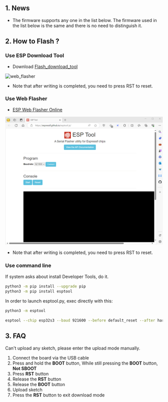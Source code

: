## 1. News

* The firmware supports any one in the list below. The firmware used in the list below is the same and there is no need to distinguish it.

## 2. How to Flash ?

### Use ESP Download Tool

- Download [Flash_download_tool](https://www.espressif.com.cn/sites/default/files/tools/flash_download_tool_3.9.7_0.zip)

![web_flasher](./images/esp_downloader.gif)

* Note that after writing is completed, you need to press RST to reset.

### Use Web Flasher

- [ESP Web Flasher Online](https://espressif.github.io/esptool-js/)

![web_flasher](./images/web_flasher.gif)

* Note that after writing is completed, you need to press RST to reset.

### Use command line

If system asks about install Developer Tools, do it.

```bash
python3 -m pip install --upgrade pip
python3 -m pip install esptool
```

In order to launch esptool.py, exec directly with this:

```bash
python3 -m esptool
```

```bash
esptool --chip esp32s3 --baud 921600 --before default_reset --after hard_reset write_flash -z --flash_mode dio --flash_freq 80m 0x0 firmware_file.bin
```

## 3. FAQ

Can't upload any sketch, please enter the upload mode manually.

1. Connect the board via the USB cable
2. Press and hold the **BOOT** button, While still pressing the **BOOT** button, **Not SBOOT**
3. Press **RST** button
4. Release the **RST** button
5. Release the **BOOT** button
6. Upload sketch
7. Press the **RST** button to exit download mode
